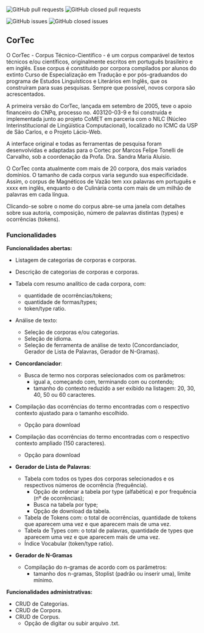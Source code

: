 ![GitHub pull requests](https://img.shields.io/github/issues-pr-raw/fflch/cortec.svg)
![GitHub closed pull requests](https://img.shields.io/github/issues-pr-closed-raw/fflch/cortec.svg)

![GitHub issues](https://img.shields.io/github/issues/fflch/cortec.svg)
![GitHub closed issues](https://img.shields.io/github/issues-closed/fflch/cortec.svg)

## CorTec

O CorTec - Corpus Técnico-Científico - é um corpus comparável de textos técnicos e/ou científicos, originalmente escritos em português brasileiro e em inglês. Esse corpus é constituído por corpora compilados por alunos do extinto Curso de Especialização em Tradução e por pós-graduandos do programa de Estudos Linguísticos e Literários em Inglês, que os construíram para suas pesquisas. Sempre que possível, novos corpora são acrescentados.

A primeira versão do CorTec, lançada em setembro de 2005, teve o apoio financeiro do CNPq, processo no. 403120-03-9 e foi construída e implementada junto ao projeto CoMET em parceria com o NILC (Núcleo Interinstitucional de Lingüística Computacional), localizado no ICMC da USP de São Carlos, e o Projeto Lácio-Web.

A interface original e todas as ferramentas de pesquisa foram desenvolvidas e adaptadas para o Cortec por Marcos Felipe Tonelli de Carvalho, sob a coordenação da Profa. Dra. Sandra Maria Aluísio.

O CorTec conta atualmente com mais de 20 corpora, dos mais variados domínios. O tamanho de cada corpus varia segundo sua especificidade. Assim, o corpus de Magnéticos de Vazão tem xxx palavras em português e xxxx em inglês, enquanto o de Culinária conta com mais de um milhão de palavras em cada língua.

Clicando-se sobre o nome do corpus abre-se uma janela com detalhes sobre sua autoria, composição, número de palavras distintas (types) e ocorrências (tokens).

### Funcionalidades

**Funcionalidades abertas:**
-   Listagem de categorias de corporas e corporas.
-   Descrição de categorias de corporas e corporas.
-   Tabela com resumo analítico de cada corpora, com:    
	-   quantidade de ocorrências/tokens;        
	-   quantidade de formas/types;        
	-   token/type ratio.        
-   Análise de texto:
	-   Seleção de corporas e/ou categorias.        
	-   Seleção de idioma.        
	-   Seleção de ferramenta de análise de texto (Concordanciador, Gerador de Lista de Palavras, Gerador de N-Gramas).    

-   **Concordanciador**:    
	-   Busca de termo nos corporas selecionados com os parâmetros:        
		-   igual a, começando com, terminando com ou contendo;
		-   tamanho do contexto reduzido a ser exibido na listagem: 20, 30, 40, 50 ou 60 caracteres.        
  -   Compilação das ocorrências do termo encontradas com o respectivo contexto ajustado para o tamanho escolhido.
	  - Opção para download
  -   Compilação das ocorrências do termo encontradas com o respectivo contexto ampliado (150 caracteres).
	  - Opção para download

-   **Gerador de Lista de Palavras**:
	-   Tabela com todos os types dos corporas selecionados e os respectivos números de ocorrência (frequência).       
		-   Opção de ordenar a tabela por type (alfabética) e por frequência (nº de ocorrências);            
		-   Busca na tabela por type;            
		-   Opção de download da tabela.            
	-   Tabela de Tokens com: o total de ocorrências, quantidade de tokens que aparecem uma vez e que aparecem mais de uma vez.        
	-   Tabela de Types com: o total de palavras, quantidade de types que aparecem uma vez e que aparecem mais de uma vez.        
	-   Índice Vocabular (token/type ratio).

-   **Gerador de N-Gramas**    
	- Compilação do n-gramas de acordo com os parâmetros:
		- tamanho dos n-gramas, Stoplist (padrão ou inserir uma), limite mínimo.

**Funcionalidades administrativas:**
-   CRUD de Categorias.   
-   CRUD de Corpora.    
-   CRUD de Corpus.    
	-   Opção de digitar ou subir arquivo .txt.
